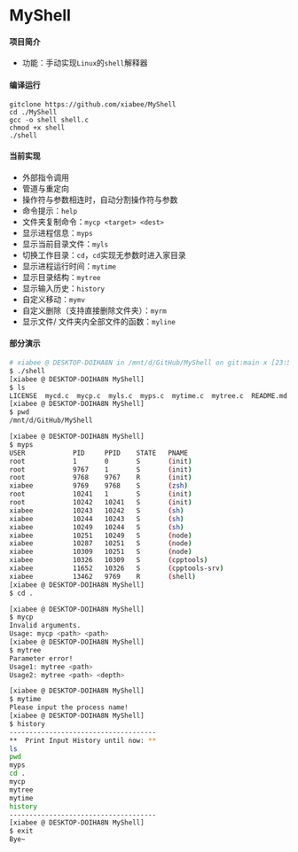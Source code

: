 # MyShell



#### 项目简介

* 功能：手动实现`Linux`的`shell`解释器



#### 编译运行

```
gitclone https://github.com/xiabee/MyShell
cd ./MyShell
gcc -o shell shell.c
chmod +x shell
./shell
```



#### 当前实现

* 外部指令调用
* 管道与重定向
* 操作符与参数相连时，自动分割操作符与参数
* 命令提示：`help`
* 文件夹复制命令：`mycp <target> <dest>`
* 显示进程信息：`myps`
* 显示当前目录文件：`myls`
* 切换工作目录：`cd`，`cd`实现无参数时进入家目录
* 显示进程运行时间：`mytime`
* 显示目录结构：`mytree`
* 显示输入历史：`history`
* 自定义移动：`mymv`
* 自定义删除（支持直接删除文件夹）：`myrm`
* 显示文件/ 文件夹内全部文件的函数：`myline`







#### 部分演示

```bash
# xiabee @ DESKTOP-DOIHA8N in /mnt/d/GitHub/MyShell on git:main x [23:51:21]
$ ./shell
[xiabee @ DESKTOP-DOIHA8N MyShell]
$ ls
LICENSE  mycd.c  mycp.c  myls.c  myps.c  mytime.c  mytree.c  README.md  shell  shell.c  shell.h
[xiabee @ DESKTOP-DOIHA8N MyShell]
$ pwd
/mnt/d/GitHub/MyShell

[xiabee @ DESKTOP-DOIHA8N MyShell]
$ myps
USER            PID     PPID    STATE   PNAME
root            1       0       S       (init)
root            9767    1       S       (init)
root            9768    9767    R       (init)
xiabee          9769    9768    S       (zsh)
root            10241   1       S       (init)
root            10242   10241   S       (init)
xiabee          10243   10242   S       (sh)
xiabee          10244   10243   S       (sh)
xiabee          10249   10244   S       (sh)
xiabee          10251   10249   S       (node)
xiabee          10287   10251   S       (node)
xiabee          10309   10251   S       (node)
xiabee          10326   10309   S       (cpptools)
xiabee          11652   10326   S       (cpptools-srv)
xiabee          13462   9769    R       (shell)
[xiabee @ DESKTOP-DOIHA8N MyShell]
$ cd .

[xiabee @ DESKTOP-DOIHA8N MyShell]
$ mycp
Invalid arguments.
Usage: mycp <path> <path>
[xiabee @ DESKTOP-DOIHA8N MyShell]
$ mytree
Parameter error!
Usage1: mytree <path>
Usage2: mytree <path> <depth>

[xiabee @ DESKTOP-DOIHA8N MyShell]
$ mytime
Please input the process name!
[xiabee @ DESKTOP-DOIHA8N MyShell]
$ history
-------------------------------------
**  Print Input History until now: **
ls
pwd
myps
cd .
mycp
mytree
mytime
history
-------------------------------------
[xiabee @ DESKTOP-DOIHA8N MyShell]
$ exit
Bye~
```



